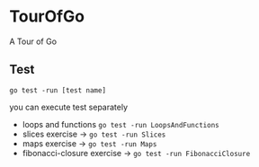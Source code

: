 # TourOfGo
A Tour of Go 

## Test
```
go test -run [test name]
```
you can execute test separately

- loops and functions `go test -run LoopsAndFunctions`
- slices exercise -> `go test -run Slices`
- maps exercise -> `go test -run Maps`
- fibonacci-closure exercise -> `go test -run FibonacciClosure`
